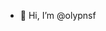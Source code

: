 - 👋 Hi, I’m @olypnsf

<!---
olypnsf/olypnsf is a ✨ special ✨ repository because its `README.md` (this file) appears on your GitHub profile.
You can click the Preview link to take a look at your changes.
--->
